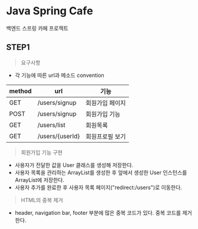 # Java Spring Cafe

백엔드 스프링 카페 프로젝트

## STEP1

> 요구사항
- 각 기능에 따른 url과 메소드 convention

| method | url             | 기능     |
|--------|-----------------|--------|
| GET    | /users/signup   | 회원가입 페이지 |
| POST   | /users/signup   | 회원가입 기능 |
| GET    | /users/list     | 회원목록   |
| GET    | /users/{userId} | 회원프로필 보기 |


> 회원가입 기능 구현
- 사용자가 전달한 값을 User 클래스를 생성해 저장한다.
- 사용자 목록을 관리하는 ArrayList를 생성한 후 앞에서 생성한 User 인스턴스를 ArrayList에 저장한다.
- 사용자 추가를 완료한 후 사용자 목록 페이지("redirect:/users")로 이동한다.

> HTML의 중복 제거
- header, navigation bar, footer 부분에 많은 중복 코드가 있다. 중복 코드를 제거한다.